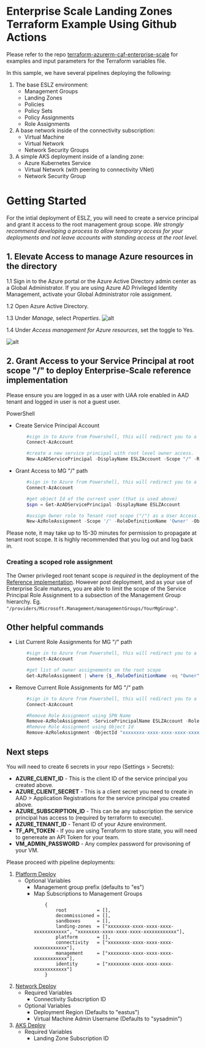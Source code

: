 # Enterprise Scale Landing Zones Terraform Example Using Github Actions

Please refer to the repo [terraform-azurerm-caf-enterprise-scale](https://github.com/Azure/terraform-azurerm-caf-enterprise-scale) for examples and input parameters for the Terraform variables file.

In this sample, we have several pipelines deploying the following:
1. The base ESLZ environment:
   - Management Groups
   - Landing Zones
   - Policies
   - Policy Sets
   - Policy Assignments
   - Role Assignments
2. A base network inside of the connectivity subscription:
   - Virtual Machine
   - Virtual Network
   - Network Security Groups
3. A simple AKS deployment inside of a landing zone:
   - Azure Kubernetes Service
   - Virtual Network (with peering to connectivity VNet)
   - Network Security Group

# Getting Started

For the intial deployment of ESLZ, you will need to create a service principal and grant it access to the root management group scope. *We strongly recommend developing a process to allow temporary access for your deployments and not leave accounts with standing access at the root level.*

## 1. Elevate Access to manage Azure resources in the directory

1.1 Sign in to the Azure portal or the Azure Active Directory admin center as a Global Administrator. If you are using Azure AD Privileged Identity Management, activate your Global Administrator role assignment.

1.2 Open Azure Active Directory.

1.3 Under _Manage_, select _Properties_.
![alt](https://docs.microsoft.com/en-us/azure/role-based-access-control/media/elevate-access-global-admin/azure-active-directory-properties.png)

1.4 Under _Access management for Azure resources_, set the toggle to Yes.

![alt](https://docs.microsoft.com/en-us/azure/role-based-access-control/media/elevate-access-global-admin/aad-properties-global-admin-setting.png)

## 2. Grant Access to your Service Principal at root scope "/" to deploy Enterprise-Scale reference implementation

Please ensure you are logged in as a user with UAA role enabled in AAD tenant and logged in user is not a guest user.


PowerShell

- Create Service Principal Account
    ```powershell
        #sign in to Azure from Powershell, this will redirect you to a webbrowser for authentication, if required
        Connect-AzAccount

        #create a new service principal with root level owner access.
        New-AzADServicePrincipal -DisplayName ESLZAccount -Scope "/" -Role Owner
    ```
- Grant Access to MG "/" path
    ```powershell
        #sign in to Azure from Powershell, this will redirect you to a webbrowser for authentication, if required
        Connect-AzAccount

        #get object Id of the current user (that is used above)
        $spn = Get-AzADServicePrincipal -DisplayName ESLZAccount

        #assign Owner role to Tenant root scope ("/") as a User Access Administrator
        New-AzRoleAssignment -Scope '/' -RoleDefinitionName 'Owner' -ObjectId $spn.Id
    ```

Please note, it may take up to 15-30 minutes for permission to propagate at tenant root scope. It is highly recommended that you log out and log back in.

### Creating a scoped role assignment

The Owner privileged root tenant scope *is required* in the deployment of the [Reference implementation](EnterpriseScale-Deploy-reference-implentations.md).  However post deployment, and as your use of Enterprise Scale matures, you are able to limit the scope of the Service Principal Role Assignment to a subsection of the Management Group hierarchy.
Eg. `"/providers/Microsoft.Management/managementGroups/YourMgGroup"`.


## Other helpful commands
- List Current Role Assignments for MG "/" path
    ```powershell
        #sign in to Azure from Powershell, this will redirect you to a webbrowser for authentication, if required
        Connect-AzAccount

        #get list of owner assignements on the root scope
        Get-AzRoleAssignment | where {$_.RoleDefinitionName -eq "Owner" -and $_.Scope -eq "/"}
    ```
- Remove Current Role Assignments for MG "/" path
    ```powershell
        #sign in to Azure from Powershell, this will redirect you to a webbrowser for authentication, if required
        Connect-AzAccount

        #Remove Role Assignment using SPN Name
        Remove-AzRoleAssignment -ServicePrincipalName ESLZAccount -RoleDefinitionName "Owner" -Scope "/"
        #Remove Role Assignment using Object Id
        Remove-AzRoleAssignment -ObjectId "xxxxxxxx-xxxx-xxxx-xxxx-xxxxxxxxxxxx" -RoleDefinitionName "Owner" -Scope "/"
    ```

## Next steps
You will need to create 6 secrets in your repo (Settings >  Secrets):
- **AZURE_CLIENT_ID** - This is the client ID of the service principal you created above.
- **AZURE_CLIENT_SECRET** - This is a client secret you need to create in AAD > Application Registrations for the service principal you created above.
- **AZURE_SUBSCRIPTION_ID** - This can be any subscription the service principal has access to (required by terraform to execute).
- **AZURE_TENANT_ID** - Tenant ID of your Azure environment.
- **TF_API_TOKEN** - If you are using Terraform to store state, you will need to genereate an API Token for your team.
- **VM_ADMIN_PASSWORD** - Any complex password for provisoning of your VM.

Please proceed with pipeline deployments:
1. [Platform Deploy](./.github/workflows/azuredeploy.yml)
    - Optional Variables
      - Management group prefix (defaults to "es")
      - Map Subscriptions to Management Groups
        ```
            {
                root           = [],
                decommissioned = [],
                sandboxes      = [],
                landing-zones  = ["xxxxxxxx-xxxx-xxxx-xxxx-xxxxxxxxxxxx", "xxxxxxxx-xxxx-xxxx-xxxx-xxxxxxxxxxxx"],
                platform       = [],
                connectivity   = ["xxxxxxxx-xxxx-xxxx-xxxx-xxxxxxxxxxxx"],
                management     = ["xxxxxxxx-xxxx-xxxx-xxxx-xxxxxxxxxxxx"],
                identity       = ["xxxxxxxx-xxxx-xxxx-xxxx-xxxxxxxxxxxx"]
            }
        ```
2. [Network Deploy](./.github/workflows/networkdeploy.yml)
    - Required Variables
      - Connectivity Subscription ID
    - Optional Variables
      - Deployment Region (Defaults to "eastus")
      - Virtual Machine Admin Username (Defaults to "sysadmin")
3. [AKS Deploy](./.github/workflows/aksdeploy.yml)
   - Required Variables
      - Landing Zone Subscription ID
